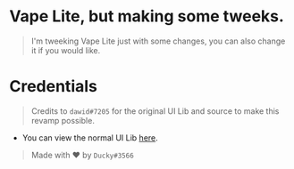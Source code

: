 # Vape Lite, but making some tweeks.

> I'm tweeking Vape Lite just with some changes, you can also change it if you would like.

# Credentials

> Credits to `dawid#7205` for the original UI Lib and source to make this revamp possible.

- You can view the normal UI Lib [here](https://v3rmillion.net/showthread.php?tid=1098651).

> Made with ❤️ by `Ducky#3566`
